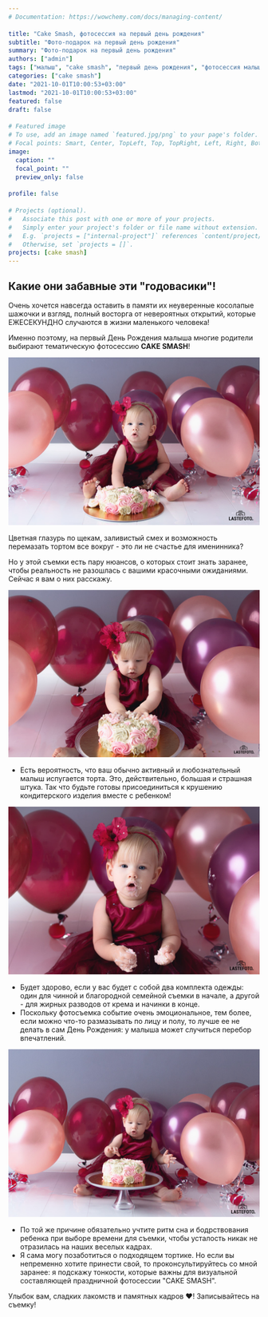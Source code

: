 ```yaml
---
# Documentation: https://wowchemy.com/docs/managing-content/

title: "Cake Smash, фотосессия на первый день рождения"
subtitle: "Фото-подарок на первый день рождения"
summary: "Фото-подарок на первый день рождения"
authors: ["admin"]
tags: ["малыш", "cake smash", "первый день рождения", "фотосессия малыша"]
categories: ["cake smash"]
date: "2021-10-01T10:00:53+03:00"
lastmod: "2021-10-01T10:00:53+03:00"
featured: false
draft: false

# Featured image
# To use, add an image named `featured.jpg/png` to your page's folder.
# Focal points: Smart, Center, TopLeft, Top, TopRight, Left, Right, BottomLeft, Bottom, BottomRight.
image:
  caption: ""
  focal_point: ""
  preview_only: false

profile: false

# Projects (optional).
#   Associate this post with one or more of your projects.
#   Simply enter your project's folder or file name without extension.
#   E.g. `projects = ["internal-project"]` references `content/project/deep-learning/index.md`.
#   Otherwise, set `projects = []`.
projects: [cake smash]
---
```

## Какие они забавные эти "годовасики"! 

Очень хочется навсегда оставить в памяти их неуверенные косолапые шажочки и взгляд, полный восторга от невероятных открытий, которые ЕЖЕСЕКУНДНО случаются в жизни маленького человека! 

Именно поэтому, на первый День Рождения малыша многие родители выбирают тематическую фотосессию **CAKE SMASH**! 

![cake smash фотосессия в студии](./cake-smash-pervaya-fotosessiya-1.jpg)

Цветная глазурь по щекам, заливистый смех и возможность перемазать тортом все вокруг - это ли не счастье для именинника?

Но у этой съемки есть пару нюансов, о которых стоит знать заранее, чтобы реальность не разошлась с вашими красочными ожиданиями. Сейчас я вам о них расскажу.

![cake smash фотосессия](./cake-smash-pervaya-fotosessiya-2.jpg)

* Есть вероятность, что ваш обычно активный и любознательный малыш испугается торта. 
Это, действительно, большая и страшная штука. Так что будьте готовы присоединиться к крушению кондитерского изделия вместе с ребенком! 

![cake smash фотосессия в Таллинне](./cake-smash-pervaya-fotosessiya-3.jpg)

* Будет здорово, если у вас будет с собой два комплекта одежды: один для чинной и благородной семейной съемки в начале, а другой - для жирных разводов от крема и начинки в конце.
* Поскольку фотосъемка событие очень эмоциональное, тем более, если можно что-то размазывать по лицу и полу, то лучше ее не делать в сам День Рождения: у малыша может случиться перебор впечатлений. 

![cake smash фотосессия в студии](./cake-smash-pervaya-fotosessiya-4.jpg)

* По той же причине обязательно учтите ритм сна и бодрствования ребенка при выборе времени для съемки, чтобы усталость никак не отразилась на наших веселых кадрах.
* Я сама могу позаботиться о подходящем тортике. Но если вы непременно хотите принести свой, то проконсультируйтесь со мной заранее: я подскажу тонкости, которые важны для визуальной составляющей праздничной фотосессии "CAKE SMASH".

Улыбок вам, сладких лакомств и памятных кадров ♥️! Записывайтесь на съемку!